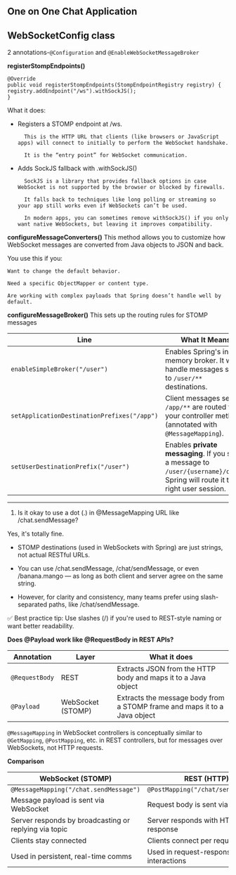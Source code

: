## One on One Chat Application

## WebSocketConfig class
2 annotations-`@Configuration` and `@EnableWebSocketMessageBroker`

**registerStompEndpoints()**
```declarative
@Override
public void registerStompEndpoints(StompEndpointRegistry registry) {
registry.addEndpoint("/ws").withSockJS();
}

```

What it does:

* Registers a STOMP endpoint at /ws.

        This is the HTTP URL that clients (like browsers or JavaScript apps) will connect to initially to perform the WebSocket handshake.

        It is the “entry point” for WebSocket communication.

* Adds SockJS fallback with .withSockJS()

        SockJS is a library that provides fallback options in case WebSocket is not supported by the browser or blocked by firewalls.

        It falls back to techniques like long polling or streaming so your app still works even if WebSockets can’t be used.

        In modern apps, you can sometimes remove withSockJS() if you only want native WebSockets, but leaving it improves compatibility.

**configureMessageConverters()**
This method allows you to customize how WebSocket messages are converted from Java objects to JSON and back.

You use this if you:

    Want to change the default behavior.

    Need a specific ObjectMapper or content type.

    Are working with complex payloads that Spring doesn’t handle well by default.

**configureMessageBroker()**
This sets up the routing rules for STOMP messages

| Line                                        | What It Means                                                                                                                     |
| ------------------------------------------- | --------------------------------------------------------------------------------------------------------------------------------- |
| `enableSimpleBroker("/user")`               | Enables Spring's in-memory broker. It will handle messages sent to `/user/**` destinations.                                       |
| `setApplicationDestinationPrefixes("/app")` | Client messages sent to `/app/**` are routed to your controller methods (annotated with `@MessageMapping`).                       |
| `setUserDestinationPrefix("/user")`         | Enables **private messaging**. If you send a message to `/user/{username}/queue`, Spring will route it to the right user session. |

***
1. Is it okay to use a dot (.) in @MessageMapping URL like /chat.sendMessage?
   
Yes, it's totally fine.

   * STOMP destinations (used in WebSockets with Spring) are just strings, not actual RESTful URLs.

   * You can use /chat.sendMessage, /chat/sendMessage, or even /banana.mango — as long as both client and server agree on the same string.

   * However, for clarity and consistency, many teams prefer using slash-separated paths, like /chat/sendMessage.

   ✅ Best practice tip: Use slashes (/) if you're used to REST-style naming or want better readability.

**Does @Payload work like @RequestBody in REST APIs?**

| Annotation     | Layer             | What it does                                                              |
| -------------- | ----------------- | ------------------------------------------------------------------------- |
| `@RequestBody` | REST              | Extracts JSON from the HTTP body and maps it to a Java object             |
| `@Payload`     | WebSocket (STOMP) | Extracts the message body from a STOMP frame and maps it to a Java object |

`@MessageMapping` in WebSocket controllers is conceptually similar to `@GetMapping`, `@PostMapping`, etc. in REST controllers, 
but for messages over WebSockets, not HTTP requests.

**Comparison**

| WebSocket (STOMP)                                     | REST (HTTP)                           |
| ----------------------------------------------------- | ------------------------------------- |
| `@MessageMapping("/chat.sendMessage")`                | `@PostMapping("/chat/sendMessage")`   |
| Message payload is sent via WebSocket                 | Request body is sent via HTTP         |
| Server responds by broadcasting or replying via topic | Server responds with HTTP response    |
| Clients stay connected                                | Clients connect per request           |
| Used in persistent, real-time comms                   | Used in request-response interactions |


